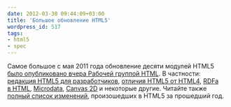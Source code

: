 ```yaml
---
date: 2012-03-30 09:44:09+03:00
title: 'Большое обновление HTML5'
wordpress_id: 517
tags:
- html5
- spec
---
```


Самое большое с мая 2011 года обновление десяти модулей HTML5 [было опубликовано вчера Рабочей группой HTML][1]. В частности: [редакция HTML5 для разработчиков][2], [отличия HTML5 от HTML4][3], [RDFa в HTML][4], [Microdata][5], [Canvas 2D][6] и некоторые другие. Читайте также [полный список изменений][7], произошедших в HTML5 за прошедший год.

[1]: http://www.w3.org/News/2012#entry-9404
[2]: http://www.w3.org/TR/html5-author/
[3]: http://www.w3.org/TR/html5-diff/
[4]: http://www.w3.org/TR/rdfa-in-html/
[5]: http://www.w3.org/TR/microdata/
[6]: http://www.w3.org/TR/2dcontext/
[7]: http://www.w3.org/TR/2012/WD-html5-diff-20120329/#changes-2011-05-25
